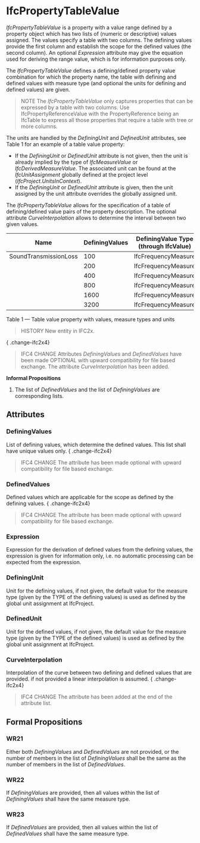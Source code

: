 # IfcPropertyTableValue

_IfcPropertyTableValue_ is a property with a value range defined by a property object which has two lists of (numeric or descriptive) values assigned. The values specify a table with two columns. The defining values provide the first column and establish the scope for the defined values (the second column). An optional _Expression_ attribute may give the equation used for deriving the range value, which is for information purposes only.
<!-- end of short definition -->

The _IfcPropertyTableValue_ defines a defining/defined property value combination for which the property name, the table with defining and defined values with measure type (and optional the units for defining and defined values) are given.

> NOTE The _IfcPropertyTableValue_ only captures properties that can be expressed by a table with two columns. Use IfcPropertyReferenceValue with the PropertyReference being an IfcTable to express all those properties that require a table with tree or more columns.

The units are handled by the _DefiningUnit_ and _DefinedUnit_ attributes, see Table 1 for an example of a table value property:

* If the _DefiningUnit_ or _DefinedUnit_ attribute is not given, then the unit is already implied by the type of _IfcMeasureValue_ or _IfcDerivedMeasureValue_. The associated unit can be found at the _IfcUnitAssignment_ globally defined at the project level (_IfcProject.UnitsInContext_).
* If the _DefiningUnit_ or _DefinedUnit_ attribute is given, then the unit assigned by the unit attribute overrides the globally assigned unit.

The _IfcPropertyTableValue_ allows for the specification of a table of defining/defined value pairs of the property description. The optional attribute _CurveInterpolation_ allows to determine the interval between two given values.


|Name|DefiningValues|DefiningValue Type (through IfcValue)|DefinedValues|DefinedValue Type (through IfcValue)|DefiningUnit|DefinedUnit|
|--- |--- |--- |--- |--- |--- |--- |
|SoundTransmissionLoss|100|IfcFrequencyMeasure|20|IfcNumericMeasure|-|dB|
||200|IfcFrequencyMeasure|42|IfcNumericMeasure|||
||400|IfcFrequencyMeasure|46|IfcNumericMeasure|||
||800|IfcFrequencyMeasure|56|IfcNumericMeasure|||
||1600|IfcFrequencyMeasure|60|IfcNumericMeasure|||
||3200|IfcFrequencyMeasure|65|IfcNumericMeasure|||

Table 1 — Table value property with values, measure types and units

> HISTORY New entity in IFC2x.

{ .change-ifc2x4}
> IFC4 CHANGE Attributes _DefiningValues_ and _DefinedValues_ have been made OPTIONAL with upward compatibility for file based exchange. The attribute _CurveInterpolation_ has been added.



**Informal Propositions**

1. The list of _DefinedValues_ and the list of _DefiningValues_ are corresponding lists.

## Attributes

### DefiningValues
List of defining values, which determine the defined values. This list shall have unique values only.
{ .change-ifc2x4}
> IFC4 CHANGE The attribute has been made optional with upward compatibility for file based exchange.

### DefinedValues
Defined values which are applicable for the scope as defined by the defining values.
{ .change-ifc2x4}
> IFC4 CHANGE The attribute has been made optional with upward compatibility for file based exchange.

### Expression
Expression for the derivation of defined values from the defining values, the expression is given for information only, i.e. no automatic processing can be expected from the expression.

### DefiningUnit
Unit for the defining values, if not given, the default value for the measure type (given by the TYPE of the defining values) is used as defined by the global unit assignment at IfcProject.

### DefinedUnit
Unit for the defined values, if not given, the default value for the measure type (given by the TYPE of the defined values) is used as defined by the global unit assignment at IfcProject.

### CurveInterpolation
Interpolation of the curve between two defining and defined values that are provided. if not provided a linear interpolation is assumed.
{ .change-ifc2x4}
> IFC4 CHANGE The attribute has been added at the end of the attribute list.

## Formal Propositions

### WR21
Either both _DefiningValues_ and _DefinedValues_ are not provided, or the number of members in the list of _DefiningValues_ shall be the same as the number of members in the list of _DefinedValues_.

### WR22
If _DefiningValues_ are provided, then all values within the list of _DefiningValues_ shall have the same measure type.

### WR23
If _DefinedValues_ are provided, then all values within the list of _DefinedValues_ shall have the same measure type.
